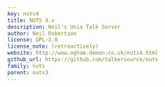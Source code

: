 ```yaml
---
key: nuts4
title: NUTS 4.x
description: Neil's Unix Talk Server
author: Neil Robertson
license: GPL-2.0
license_note: (retroactively)
website: http://www.ogham.demon.co.uk/nuts4.html
github_url: https://github.com/talkersource/nuts
family: nuts
parent: nuts3
---
```

